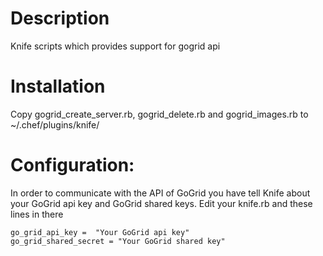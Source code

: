 Description
===========

Knife scripts which provides support for gogrid api

Installation
============

Copy gogrid_create_server.rb, gogrid_delete.rb and gogrid_images.rb to ~/.chef/plugins/knife/

Configuration:
==============

In order to communicate with the API of GoGrid you have tell Knife about your GoGrid api key and GoGrid shared keys. Edit your knife.rb and these lines in there

    go_grid_api_key =  "Your GoGrid api key"
    go_grid_shared_secret = "Your GoGrid shared key"
